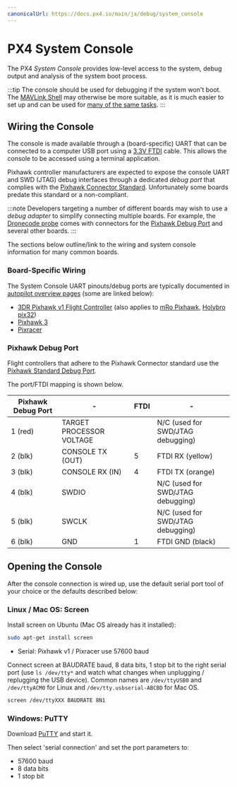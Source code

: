 ```yaml
---
canonicalUrl: https://docs.px4.io/main/ja/debug/system_console
---
```


# PX4 System Console

The PX4 *System Console* provides low-level access to the system, debug output and analysis of the system boot process.

:::tip
The console should be used for debugging if the system won't boot. The [MAVLink Shell](../debug/mavlink_shell.md) may otherwise be more suitable, as it is much easier to set up and can be used for [many of the same tasks](../debug/consoles.md#console_vs_shell).
:::

## Wiring the Console

The console is made available through a (board-specific) UART that can be connected to a computer USB port using a [3.3V FTDI](https://www.digikey.com/product-detail/en/TTL-232R-3V3/768-1015-ND/1836393) cable. This allows the console to be accessed using a terminal application.

Pixhawk controller manufacturers are expected to expose the console UART and SWD (JTAG) debug interfaces through a dedicated *debug port* that complies with the [Pixhawk Connector Standard](#pixhawk_debug_port). Unfortunately some boards predate this standard or a non-compliant.

:::note
Developers targeting a number of different boards may wish to use a *debug adapter* to simplify connecting multiple boards. For example, the [Dronecode probe](https://kb.zubax.com/display/MAINKB/Dronecode+Probe+documentation) comes with connectors for the [Pixhawk Debug Port](#pixhawk_debug_port) and several other boards.
:::

The sections below outline/link to the wiring and system console information for many common boards.


### Board-Specific Wiring

The System Console UART pinouts/debug ports are typically documented in [autopilot overview pages](../flight_controller/README.md) (some are linked below):
- [3DR Pixhawk v1 Flight Controller](../flight_controller/pixhawk.md#console-port) (also applies to [mRo Pixhawk](../flight_controller/mro_pixhawk.md#debug-ports), [Holybro pix32](../flight_controller/holybro_pix32.md#debug-port))
- [Pixhawk 3](../flight_controller/pixhawk3_pro.md#debug-port)
- [Pixracer](../flight_controller/pixracer.md#debug-port)

<a id="pixhawk_debug_port"></a>

### Pixhawk Debug Port

Flight controllers that adhere to the Pixhawk Connector standard use the [Pixhawk Standard Debug Port](https://pixhawk.org/pixhawk-connector-standard/#dronecode_debug).

The port/FTDI mapping is shown below.

| Pixhawk Debug Port | -                        | FTDI | -                                 |
| ------------------ | ------------------------ | ---- | --------------------------------- |
| 1 (red)            | TARGET PROCESSOR VOLTAGE |      | N/C (used for SWD/JTAG debugging) |
| 2 (blk)            | CONSOLE TX (OUT)         | 5    | FTDI RX (yellow)                  |
| 3 (blk)            | CONSOLE RX (IN)          | 4    | FTDI TX (orange)                  |
| 4 (blk)            | SWDIO                    |      | N/C (used for SWD/JTAG debugging) |
| 5 (blk)            | SWCLK                    |      | N/C (used for SWD/JTAG debugging) |
| 6 (blk)            | GND                      | 1    | FTDI GND (black)                  |

## Opening the Console

After the console connection is wired up, use the default serial port tool of your choice or the defaults described below:

### Linux / Mac OS: Screen

Install screen on Ubuntu (Mac OS already has it installed):

```bash
sudo apt-get install screen
```

* Serial: Pixhawk v1 / Pixracer use 57600 baud

Connect screen at BAUDRATE baud, 8 data bits, 1 stop bit to the right serial port (use `ls /dev/tty*` and watch what changes when unplugging / replugging the USB device). Common names are `/dev/ttyUSB0` and `/dev/ttyACM0` for Linux and `/dev/tty.usbserial-ABCBD` for Mac OS.

```bash
screen /dev/ttyXXX BAUDRATE 8N1
```

### Windows: PuTTY

Download [PuTTY](http://www.chiark.greenend.org.uk/~sgtatham/putty/download.html) and start it.

Then select 'serial connection' and set the port parameters to:

* 57600 baud
* 8 data bits
* 1 stop bit
